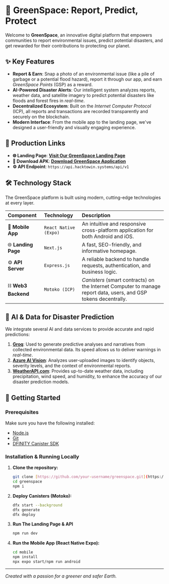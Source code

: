 # 🌳 GreenSpace: Report, Predict, Protect

Welcome to **GreenSpace**, an innovative digital platform that empowers communities to report environmental issues, predict potential disasters, and get rewarded for their contributions to protecting our planet.

## ✨ Key Features

* **Report & Earn**: Snap a photo of an environmental issue (like a pile of garbage or a potential flood hazard), report it through our app, and earn *GreenSpace Points* (GSP) as a reward.
* **AI-Powered Disaster Alerts**: Our intelligent system analyzes reports, weather data, and satellite imagery to predict potential disasters like floods and forest fires in *real-time*.
* **Decentralized Ecosystem**: Built on the *Internet Computer Protocol* (ICP), all reports and transactions are recorded transparently and securely on the blockchain.
* **Modern Interface**: From the mobile app to the landing page, we've designed a user-friendly and visually engaging experience.

## 🔗 Production Links

* **🌐 Landing Page**: [**Visit Our GreenSpace Landing Page**](https://greenspace.hacktowin.systems/)
* **📱 Download APK**: [**Download GreenSpace Application**](https://expo.dev/artifacts/eas/gbiA9wq9QzzWduFtnq5GKC.apk)
* **⚙️ API Endpoint**: `https://api.hacktowin.systems/api/v1`


## 🛠️ Technology Stack

The GreenSpace platform is built using modern, cutting-edge technologies at every layer.

| Component         | Technology            | Description                                                                                             |
| :---------------- | :-------------------- | :------------------------------------------------------------------------------------------------------ |
| 📱 **Mobile App** | `React Native (Expo)` | An intuitive and responsive cross-platform application for both Android and iOS.                        |
| 🌐 **Landing Page** | `Next.js`             | A fast, SEO-friendly, and informative homepage.                                                         |
| ⚙️ **API Server** | `Express.js`          | A reliable backend to handle requests, authentication, and business logic.                              |
| ⛓️ **Web3 Backend** | `Motoko (ICP)`        | *Canisters* (smart contracts) on the Internet Computer to manage report data, users, and GSP tokens decentrally. |

## 🤖 AI & Data for Disaster Prediction

We integrate several AI and data services to provide accurate and rapid predictions:

1.  **[Groq](https://groq.com/)**: Used to generate predictive analyses and narratives from collected environmental data. Its speed allows us to deliver warnings in *real-time*.
2.  **[Azure AI Vision](https://azure.microsoft.com/en-us/products/ai-services/ai-vision)**: Analyzes user-uploaded images to identify objects, severity levels, and the context of environmental reports.
3.  **[WeatherAPI.com](https://www.weatherapi.com/)**: Provides up-to-date weather data, including precipitation, wind speed, and humidity, to enhance the accuracy of our disaster prediction models.

## 🚀 Getting Started

### Prerequisites

Make sure you have the following installed:
* [Node.js](https://nodejs.org/)
* [Git](https://git-scm.com/)
* [DFINITY Canister SDK](https://internetcomputer.org/docs/current/developer-docs/getting-started/install/)

### Installation & Running Locally

1.  **Clone the repository:**
    ```bash
    git clone [https://github.com/your-username/greenspace.git](https://github.com/your-username/greenspace.git)
    cd greenspace
    npm i
    ```

2.  **Deploy Canisters (Motoko):**
    ```bash
    dfx start --background
    dfx generate
    dfx deploy
    ```
    
3. **Run The Landing Page & API**
     ```bash
    npm run dev
    ```

4.  **Run the Mobile App (React Native Expo):**
    ```bash
    cd mobile
    npm install
    npx expo start/npm run android
    ```

---

*Created with a passion for a greener and safer Earth.*
